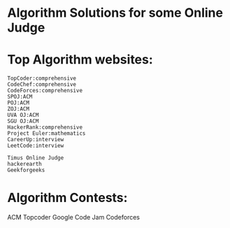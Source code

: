 Algorithm Solutions for some Online Judge
========================================

Top Algorithm websites:
======================
    TopCoder:comprehensive
    CodeChef:comprehensive
    CodeForces:comprehensive
    SPOJ:ACM
    POJ:ACM
    ZOJ:ACM
    UVA OJ:ACM
    SGU OJ:ACM
    HackerRank:comprehensive
    Project Euler:mathematics
    CareerUp:interview
    LeetCode:interview

    Timus Online Judge
    hackerearth
    Geekforgeeks

Algorithm Contests:
===================
ACM
Topcoder
Google Code Jam
Codeforces
